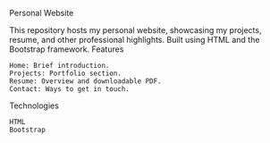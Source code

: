 Personal Website

This repository hosts my personal website, showcasing my projects, resume, and other professional highlights. Built using HTML and the Bootstrap framework.
Features

    Home: Brief introduction.
    Projects: Portfolio section.
    Resume: Overview and downloadable PDF.
    Contact: Ways to get in touch.

Technologies

    HTML
    Bootstrap
